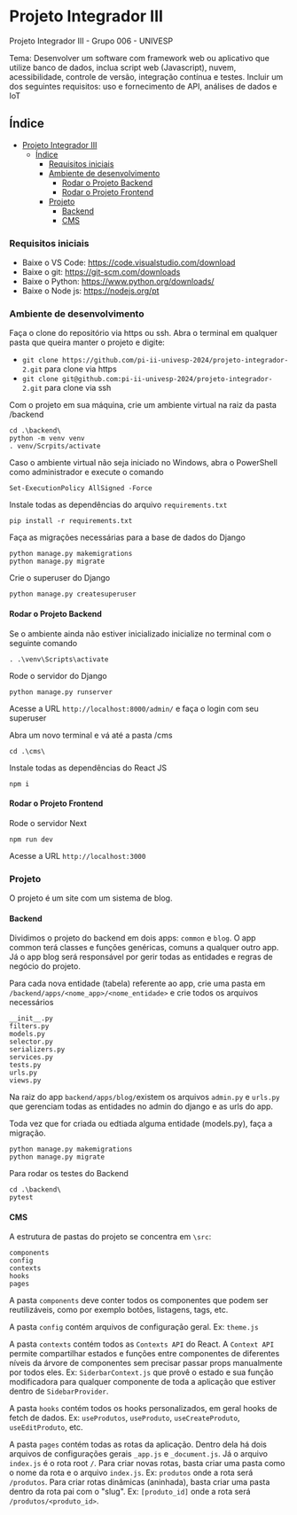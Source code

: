 # Projeto Integrador III

Projeto Integrador III - Grupo 006 - UNIVESP

Tema: Desenvolver um software com framework web ou aplicativo que utilize banco de dados, inclua script web (Javascript), nuvem, acessibilidade, controle de versão, integração contínua e testes. Incluir um dos seguintes requisitos: uso e fornecimento de API, análises de dados e IoT


## Índice

<!--ts-->
- [Projeto Integrador III](#projeto-integrador-iii)
  - [Índice](#índice)
    - [Requisitos iniciais](#requisitos-iniciais)
    - [Ambiente de desenvolvimento](#ambiente-de-desenvolvimento)
      - [Rodar o Projeto Backend](#rodar-o-projeto-backend)
      - [Rodar o Projeto Frontend](#rodar-o-projeto-frontend)
    - [Projeto](#projeto)
      - [Backend](#backend)
      - [CMS](#cms)
<!--te-->


### Requisitos iniciais

- Baixe o VS Code: https://code.visualstudio.com/download
- Baixe o git: https://git-scm.com/downloads
- Baixe o Python: https://www.python.org/downloads/
- Baixe o Node js: https://nodejs.org/pt

### Ambiente de desenvolvimento

Faça o clone do repositório via https ou ssh. Abra o terminal em qualquer pasta que queira manter o projeto e digite: 
- ```git clone https://github.com/pi-ii-univesp-2024/projeto-integrador-2.git``` para clone via https
- ```git clone git@github.com:pi-ii-univesp-2024/projeto-integrador-2.git``` para clone via ssh

Com o projeto em sua máquina, crie um ambiente virtual na raiz da pasta /backend
```
cd .\backend\
python -m venv venv
. venv/Scrpits/activate
```

Caso o ambiente virtual não seja iniciado no Windows, abra o PowerShell como administrador e execute o comando
```
Set-ExecutionPolicy AllSigned -Force
```

Instale todas as dependências do arquivo ```requirements.txt```
```
pip install -r requirements.txt
```

Faça as migrações necessárias para a base de dados do Django
```
python manage.py makemigrations
python manage.py migrate
```

Crie o superuser do Django
```
python manage.py createsuperuser
```

#### Rodar o Projeto Backend

Se o ambiente ainda não estiver inicializado inicialize no terminal com o seguinte comando
```
. .\venv\Scripts\activate
````

Rode o servidor do Django
```
python manage.py runserver 
```

Acesse a URL ```http://localhost:8000/admin/``` e faça o login com seu superuser


Abra um novo terminal e vá até a pasta /cms

```
cd .\cms\
```

Instale todas as dependências do React JS

```
npm i
```

#### Rodar o Projeto Frontend

Rode o servidor Next

```
npm run dev
```

Acesse a URL ```http://localhost:3000```

### Projeto

O projeto é um site com um sistema de blog.

#### Backend

Dividimos o projeto do backend em dois apps: `common` e `blog`. O app common terá classes e funções genéricas, comuns a qualquer outro app. Já o app blog será responsável por gerir todas as entidades e regras de negócio do projeto.

Para cada nova entidade (tabela) referente ao app, crie uma pasta em `/backend/apps/<nome_app>/<nome_entidade>` e crie todos os arquivos necessários

```
__init__.py
filters.py
models.py
selector.py
serializers.py
services.py
tests.py
urls.py
views.py
```

Na raiz do app `backend/apps/blog/`existem os arquivos `admin.py` e `urls.py` que gerenciam todas as entidades no admin do django e as urls do app.

Toda vez que for criada ou edtiada alguma entidade (models.py), faça a migração.

```
python manage.py makemigrations
python manage.py migrate
```

Para rodar os testes do Backend

```
cd .\backend\
pytest
```

#### CMS

A estrutura de pastas do projeto se concentra em `\src`:

```
components
config
contexts
hooks
pages
```

A pasta `components` deve conter todos os componentes que podem ser reutilizáveis, como por exemplo botões, listagens, tags, etc. 

A pasta `config` contém arquivos de configuração geral. Ex: `theme.js`

A pasta `contexts` contém todos as `Contexts API` do React. A `Context API` permite compartilhar estados e funções entre componentes de diferentes níveis da árvore de componentes sem precisar passar props manualmente por todos eles. Ex: `SiderbarContext.js` que provê o estado e sua função modificadora para qualquer componente de toda a aplicação que estiver dentro de `SidebarProvider`.

A pasta `hooks` contém todos os hooks personalizados, em geral hooks de fetch de dados. Ex: `useProdutos`, `useProduto`, `useCreateProduto`, `useEditProduto`, etc.

A pasta `pages` contém todas as rotas da aplicação. Dentro dela há dois arquivos de configurações gerais `_app.js` e `_document.js`. Já o arquivo `index.js` é o rota root `/`. Para criar novas rotas, basta criar uma pasta como o nome da rota e o arquivo `index.js`. Ex: `produtos` onde a rota será `/produtos`. Para criar rotas dinâmicas (aninhada), basta criar uma pasta dentro da rota pai com o "slug". Ex: `[produto_id]` onde a rota será `/produtos/<produto_id>`.
